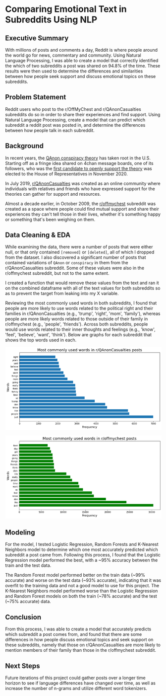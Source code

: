 # Comparing Emotional Text in Subreddits Using NLP

## Executive Summary

With millions of posts and comments a day, Reddit is where people around the world go for news, commentary and community. Using Natural Language Processing, I was able to create a model that correctly identified the which of two subreddits a post was shared on 94.8% of the time. These results were then used to determine the differences and similarities between how people seek support and discuss emotional topics on these subreddits.

## Problem Statement

Reddit users who post to the r/OffMyChest and r/QAnonCasualties subreddits do so in order to share their experiences and find support. Using Natural Language Processing, create a model that can predict which subreddit a reddit post was posted in, and determine the differences between how people talk in each subreddit.

## Background 

In recent years, the [QAnon conspiracy theory](https://www.vox.com/2020/10/9/21504910/qanon-conspiracy-theory-facebook-ban-trump) has taken root in the U.S. Starting off as a fringe idea shared on 4chan message boards, one of its followers, who was the [first candidate to openly support the theory](https://www.theguardian.com/us-news/2020/nov/03/qanon-marjorie-taylor-greene-wins-congress) was elected to the House of Representatives in November 2020. 

In July 2019, [r/QAnonCasualties](https://www.reddit.com/r/QAnonCasualties/) was created as an online community where individuals with relatives and friends who have expressed support for the theories can gather for support and resources.

Almost a decade earlier, in October 2009, the [r/offmychest](https://www.reddit.com/r/offmychest/) subreddit was created as a space where people could find mutual support and share their experiences they can't tell those in their lives, whether it's something happy or something that's been weighing on them.

## Data Cleaning & EDA

While examining the data, there were a number of posts that were either null, or that only contained `[removed]` or `[deleted]`, all of which I dropped from the dataset. I also discovered a significant number of posts that contained variations of `QAnon` or `conspiracy` in them from the r/QAnonCasualties subreddit. Some of these values were also in the r/offmychest subreddit, but not to the same extent.

I created a function that would remove these values from the text and ran it on the combined dataframe with all of the text values for both subreddits so as to prevent the target from leaking into my X variable. 

Reviewing the most commonly used words in both subreddits, I found that people are more likely to use words related to the political right and their families in r/QAnonCasualties (e.g., 'trump', 'right', 'mom', 'family'), whereas people are more likely words related to those outside of their family in r/offmychest (e.g., 'people', 'friends'). Across both subreddits, people would use words related to their inner thoughts and feelings (e.g., 'know', 'feel', 'believe', 'want', 'think'). Below are graphs for each subreddit that shows the top words used in each. 

![r/QAnonCasualties](./assets/qanon-common-words.png)

![r/offmychest](./assets/offmychest-common-words.png)

## Modeling

For the model, I tested Logistic Regression, Random Forests and K-Nearest Neighbors model to determine which one most accurately predicted which subreddit a post came from. Following this process, I found that the Logistic Regression model performed the best, with a ~95% accuracy between the train and the test data. 

The Random Forest model performed better on the train data (~99% accurate) and worse on the test data (~93% accurate), indicating that it was overfit to the training data and not a good model to use for this project. The K-Nearest Neighbors model performed worse than the Logistic Regression and Random Forest models on both the train (~78% accurate) and the test (~75% accurate) data. 

## Conclusion

From this process, I was able to create a model that accurately predicts which subreddit a post comes from, and found that there are some differences in how people discuss emotional topics and seek support on these subreddits, namely that those on r/QAnonCasualties are more likely to mention members of their family than those in the r/offmychest subreddit. 

## Next Steps

Future iterations of this project could gather posts over a longer time horizon to see if language differences have changed over time, as well as increase the number of n-grams and utilize different word tokenizers.